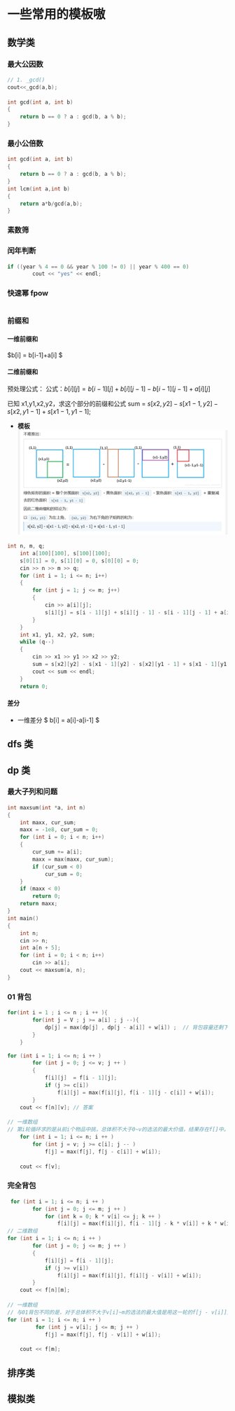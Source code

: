 # 一些常用的模板嗷

## 数学类

### 最大公因数

```C++ {.line-numbers}
// 1. _gcd()
cout<<_gcd(a,b);

int gcd(int a, int b)
{
    return b == 0 ? a : gcd(b, a % b);
}
```

### 最小公倍数

```C++ {.line-numbers}
int gcd(int a, int b)
{
    return b == 0 ? a : gcd(b, a % b);
}
int lcm(int a,int b)
{
    return a*b/gcd(a,b);
}
```

### 素数筛

### 闰年判断

```C++ {.line-numbers}
if ((year % 4 == 0 && year % 100 != 0) || year % 400 == 0)
        cout << "yes" << endl;
```

### 快速幂 fpow

```C++ {.line-numbers}

```

### 前缀和

#### 一维前缀和

$b[i] = b[i-1]+a[i] $

#### 二维前缀和

预处理公式：
公式：$b[i][j] = b[i-1][j]+b[i][j-1]-b[i-1][j-1]+a[i][j]$

已知 x1,y1,x2,y2，求这个部分的前缀和公式
sum = $s[x2,y2]-s[x1-1,y2]-s[x2,y1-1]+s[x1-1,y1-1];$

- **模板**
  ![img](../img/二维前缀和.png)

```C++ {.line-numbers}
int n, m, q;
    int a[100][100], s[100][100];
    s[0][1] = 0, s[1][0] = 0, s[0][0] = 0;
    cin >> n >> m >> q;
    for (int i = 1; i <= n; i++)
    {
        for (int j = 1; j <= m; j++)
        {
            cin >> a[i][j];
            s[i][j] = s[i - 1][j] + s[i][j - 1] - s[i - 1][j - 1] + a[i][j];
        }
    }
    int x1, y1, x2, y2, sum;
    while (q--)
    {
        cin >> x1 >> y1 >> x2 >> y2;
        sum = s[x2][y2] - s[x1 - 1][y2] - s[x2][y1 - 1] + s[x1 - 1][y1 - 1];
        cout << sum << endl;
    }
    return 0;
```

#### 差分

- 一维差分
  $ b[i] = a[i]-a[i-1] $

## dfs 类

## dp 类

### 最大子列和问题

```C++ {.line-numbers}
int maxsum(int *a, int n)
{
    int maxx, cur_sum;
    maxx = -1e8, cur_sum = 0;
    for (int i = 0; i < n; i++)
    {
        cur_sum += a[i];
        maxx = max(maxx, cur_sum);
        if (cur_sum < 0)
            cur_sum = 0;
    }
    if (maxx < 0)
        return 0;
    return maxx;
}
int main()
{
    int n;
    cin >> n;
    int a[n + 5];
    for (int i = 0; i < n; i++)
        cin >> a[i];
    cout << maxsum(a, n);
}
```

### 01 背包

```C++ {.line-numbers}
for(int i = 1 ; i <= n ; i ++ ){
		for(int j = V ; j >= a[i] ; j --){
			dp[j] = max(dp[j] , dp[j - a[i]] + w[i]) ;  // 背包容量还剩下j的容纳的最大价值
		}
	}

```

```C++ {.line-numbers}
for (int i = 1; i <= n; i ++ )
        for (int j = 0; j <= v; j ++ )
        {
            f[i][j]  = f[i - 1][j];
            if (j >= c[i])
                f[i][j] = max(f[i][j], f[i - 1][j - c[i]] + w[i]);
        }
    cout << f[n][v]; // 答案

// 一维数组
// 第i轮循环求的是从前i个物品中挑，总体积不大于0~v的选法的最大价值，结果存在f[]中。所以在第i轮循环开始时，f[]中存的是从前i-1个物品中挑选，总体积不大于0~v的选法的最大价值。由于总体积在0~c[i]-1的选法的最大价值不变，所以只需要更新总体积c[i]~v的选法的最大价值即可。又因为这一轮f[j]的更新要用到上一轮f[j - c[i]]的值，所以j要从最大值v开始递减到c[i], 保证在更新f[j]时f[j - v[i]]还是上一轮的结果。
    for (int i = 1; i <= n; i ++ )
        for (int j = v; j >= c[i]; j -- )
            f[j] = max(f[j], f[j - c[i]] + w[i]);

    cout << f[v];
```

### 完全背包

```C++ {.line-numbers}
 for (int i = 1; i <= n; i ++ )
        for (int j = 0; j <= m; j ++ )
            for (int k = 0; k * v[i] <= j; k ++ )
                f[i][j] = max(f[i][j], f[i - 1][j - k * v[i]] + k * w[i]);
// 二维数组
for (int i = 1; i <= n; i ++ )
        for (int j = 0; j <= m; j ++ )
        {
            f[i][j] = f[i - 1][j];
            if (j >= v[i])
                f[i][j] = max(f[i][j], f[i][j - v[i]] + w[i]);
        }
    cout << f[n][m];

// 一维数组
// 与01背包不同的是，对于总体积不大于v[i]~m的选法的最大值是用这一轮的f[j - v[i]]更新的，所以要从小到大循环，先算出小的。
for (int i = 1; i <= n; i ++ )
         for (int j = v[i]; j <= m; j ++ )
            f[j] = max(f[j], f[j - v[i]] + w[i]);

    cout << f[m];
```

## 排序类

## 模拟类
